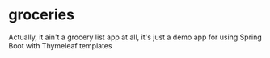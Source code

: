 # groceries

Actually, it ain't a grocery list app at all, it's just a demo app for using Spring Boot with Thymeleaf templates
